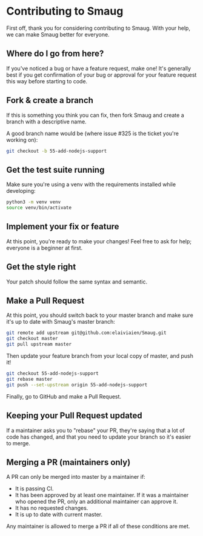 # Contributing to Smaug

First off, thank you for considering contributing to Smaug. With your help, we can make Smaug better for everyone.

## Where do I go from here?

If you've noticed a bug or have a feature request, make one! It's generally best if you get confirmation of your bug or approval for your feature request this way before starting to code.

## Fork & create a branch

If this is something you think you can fix, then fork Smaug and create a branch with a descriptive name.

A good branch name would be (where issue #325 is the ticket you're working on):

```bash
git checkout -b 55-add-nodejs-support
```

## Get the test suite running

Make sure you're using a venv with the requirements installed while developing:

```bash
python3 -m venv venv
source venv/bin/activate
```

## Implement your fix or feature

At this point, you're ready to make your changes! Feel free to ask for help; everyone is a beginner at first.

## Get the style right

Your patch should follow the same syntax and semantic.

## Make a Pull Request

At this point, you should switch back to your master branch and make sure it's up to date with Smaug's master branch:

```bash
git remote add upstream git@github.com:elaiviaien/Smaug.git
git checkout master
git pull upstream master
```

Then update your feature branch from your local copy of master, and push it!

```bash
git checkout 55-add-nodejs-support
git rebase master
git push --set-upstream origin 55-add-nodejs-support
```

Finally, go to GitHub and make a Pull Request.

## Keeping your Pull Request updated

If a maintainer asks you to "rebase" your PR, they're saying that a lot of code has changed, and that you need to update your branch so it's easier to merge.

## Merging a PR (maintainers only)

A PR can only be merged into master by a maintainer if:

- It is passing CI.
- It has been approved by at least one maintainer. If it was a maintainer who opened the PR, only an additional maintainer can approve it.
- It has no requested changes.
- It is up to date with current master.

Any maintainer is allowed to merge a PR if all of these conditions are met.
